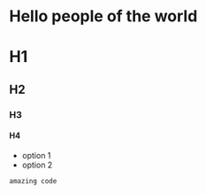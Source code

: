 # Hello people of the world

# H1
## H2
### H3
#### H4

* option 1
* option 2

```
amazing code
```
